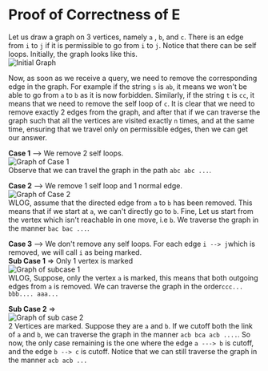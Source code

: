 
# Proof of Correctness of E

Let us draw a graph on 3 vertices, namely `a` , `b`, and `c`.  There is an edge from `i` to `j` if it is permissible to go from `i` to `j`. Notice that there can be self loops. Initially, the graph looks like this.      
![Initial Graph](https://github.com/Just-A-Visitor/Coding/blob/master/Codeforces%20Contests/CF%20Round%20582/Images/1.png)     

Now, as soon as we receive a query, we need to remove the corresponding edge in the graph. For example if the string `s` is `ab`, it means we won't be able to go from `a` to `b` as it is now forbidden. Similarly, if the string `t` is `cc`, it means that we need to remove the self loop of `c`.  It is clear that we need to remove exactly 2 edges from the graph, and after that if we can traverse the graph such that all the vertices are visited exactly `n` times, and at the same time, ensuring that we travel only on permissible edges, then we can get our answer.

**Case 1** --> We remove 2 self loops.     
![Graph of Case 1](https://github.com/Just-A-Visitor/Coding/blob/master/Codeforces%20Contests/CF%20Round%20582/Images/2.png)     
Observe that we can travel the graph in the path `abc abc ...`. 

**Case 2** --> We remove 1 self loop and 1 normal edge.      
![Graph of Case 2](https://github.com/Just-A-Visitor/Coding/blob/master/Codeforces%20Contests/CF%20Round%20582/Images/3.png)      
WLOG, assume that the directed edge from `a` to `b` has been removed. This means that if we start at `a`, we can't directly go to `b`. Fine, Let us start from the vertex which isn't reachable in one move, i.e `b`. We traverse the graph in the manner `bac bac ...`.

**Case 3** --> We don't remove any self loops. For each edge `i --> j`which is removed, we will call `i` as being marked.      
**Sub Case 1** ⇒ Only 1 vertex is marked     
![Graph of subcase 1](https://github.com/Just-A-Visitor/Coding/blob/master/Codeforces%20Contests/CF%20Round%20582/Images/4.png)       
WLOG, Suppose, only the vertex `a` is marked, this means that both outgoing edges from `a` is removed. We can traverse the graph in the order`ccc... bbb.... aaa...`

**Sub Case 2** ⇒     
![Graph of sub case 2](https://github.com/Just-A-Visitor/Coding/blob/master/Codeforces%20Contests/CF%20Round%20582/Images/5.png)      
2 Vertices are marked. Suppose they are `a` and `b`.  If we cutoff both the link of `a` and `b`, we can traverse the graph in the manner `acb bca acb ....`.  So now, the only case remaining is the one where the edge `a ---> b` is cutoff, and the edge `b --> c` is cutoff. Notice that we can still traverse the graph in the manner `acb acb ...`


